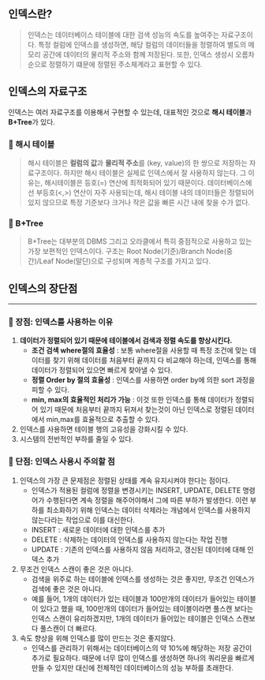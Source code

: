 ## 인덱스란?
> 인덱스는 데이터베이스 테이블에 대한 검색 성능의 속도를 높여주는 자료구조이다.
> 특정 컬럼에 인덱스를 생성하면, 해당 컬럼의 데이터들을 정렬하여 별도의 메모리 공간에 데이터의 물리적 주소와 함께 저장된다. 또한, 인덱스 생성시 오름차순으로 정렬하기 떄문에 정렬된 주소체계라고 표현할 수 있다.

## 인덱스의 자료구조
인덱스는 여러 자료구조를 이용해서 구현할 수 있는데, 대표적인 것으로 **해시 테이블**과 **B+Tree**가 있다.

### 📎 해시 테이블
> 해시 테이블은 **컬럼의 값**과 **물리적 주소**를 (key, value)의 한 쌍으로 저장하는 자료구조이다.
> 하지만 해시 테이블은 실제로 인덱스에서 잘 사용하지 않는다.
> 그 이유는, 해시테이블은 등호(=) 연산에 최적화되어 있기 때문이다. 데이터베이스에선 부등호(<,>) 연산이 자주 사용되는데, 해시 테이블 내의 데이터들은 정렬되어 있지 않으므로 특정 기준보다 크거나 작은 값을 빠른 시간 내에 찾을 수가 없다.

### 📎 B+Tree
> B+Tree는 대부분의 DBMS 그리고 오라클에서 특히 중점적으로 사용하고 있는 가장 보편적인 인덱스이다. 구조는 Root Node(기준)/Branch Node(중간)/Leaf Node(말단)으로 구성되며 계층적 구조를 가지고 있다.

## 인덱스의 장단점
<hr/>

### 📎 장점: 인덱스를 사용하는 이유

1) **데이터가 정렬되어 있기 때문에 테이블에서 검색과 정렬 속도를 향상시킨다.**
   - **조건 검색 where절의 효율성** : 보통 where절을 사용할 때 특정 조건에 맞는 데이터를 찾기 위해 데이터를 처음부터 끝까지 다 비교해야 하는데, 인덱스를 통해 데이터가 정렬되어 있으면 빠르게 찾아낼 수 있다.
   - **정렬 Order by 절의 효율성** : 인덱스를 사용하면 order by에 의한 sort 과정을 피할 수 있다.
   - **min, max의 효율적인 처리가 가능** : 이것 또한 인덱스를 통해 데이터가 정렬되어 있기 때문에 처음부터 끝까지 뒤져서 찾는것이 아닌 인덱스로 정렬된 데이터에서 min,max를 효율적으로 추출할 수 있다.
2) 인덱스를 사용하면 테이블 행의 고유성을 강화시킬 수 있다.
3) 시스템의 전반적인 부하를 줄일 수 있다.

### 📎 단점: 인덱스 사용시 주의할 점

1) 인덱스의 가장 큰 문제점은 정렬된 상태를 계속 유지시켜야 한다는 점이다.
    - 인덱스가 적용된 컬럼에 정렬을 변경시키는 INSERT, UPDATE, DELETE 명령어가 수행된다면 계속 정렬을 해주어야해서 그에 따른 부하가 발생한다. 이런 부하를 최소화하기 위해 인덱스는 데이터 삭제라는 개념에서 인덱스를 사용하지 않는다라는 작업으로 이를 대신한다.
    - INSERT : 새로운 데이터에 대한 인덱스를 추가
    - DELETE : 삭제하는 데이터의 인덱스를 사용하지 않는다는 작업 진행
    - UPDATE : 기존의 인덱스를 사용하지 않음 처리하고, 갱신된 데이터에 대해 인덱스 추가
2) 무조건 인덱스 스캔이 좋은 것은 아니다.
    - 검색을 위주로 하는 테이블에 인덱스를 생성하는 것은 좋지만, 무조건 인덱스가 검색에 좋은 것은 아니다.
    - 예를 들어, 1개의 데이터가 있는 테이블과 100만개의 데이터가 들어있는 테이블이 있다고 했을 때, 100만개의 데이터가 들어있는 테이블이라면 풀스캔 보다는 인덱스 스캔이 유리하겠지만, 1개의 데이터가 들어있는 테이블은 인덱스 스캔보다 풀스캔이 더 빠르다.
3) 속도 향상을 위해 인덱스를 많이 만드는 것은 좋지않다.
    - 인덱스를 관리하기 위해서는 데이터베이스의 약 10%에 해당하는 저장 공간이 추가로 필요하다. 때문에 너무 많이 인덱스를 생성하면 하나의 쿼리문을 빠르게 만들 수 있지만 대신에 전체적인 데이터베이스의 성능 부하를 초래한다.
